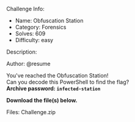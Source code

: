 
Challenge Info:
 - Name: Obfuscation Station
 - Category: Forensics    
 - Solves: 609
 - Difficulty: easy


 Description:

 Author: @resume  
  
You've reached the Obfuscation Station!   
 Can you decode this PowerShell to find the flag?   
 **Archive password: `infected-station`**   
  
 **Download the file(s) below.**


 Files: Challenge.zip
